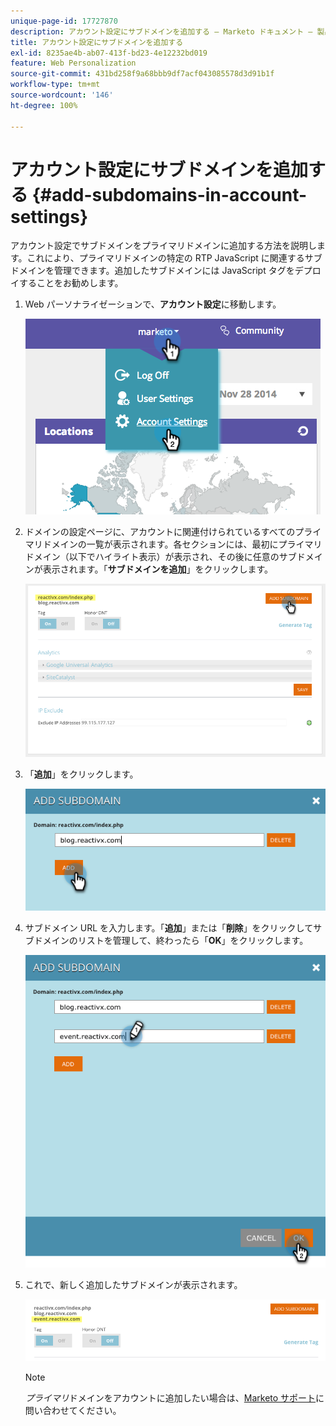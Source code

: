 ```yaml
---
unique-page-id: 17727870
description: アカウント設定にサブドメインを追加する — Marketo ドキュメント — 製品ドキュメント
title: アカウント設定にサブドメインを追加する
exl-id: 8235ae4b-ab07-413f-bd23-4e12232bd019
feature: Web Personalization
source-git-commit: 431bd258f9a68bbb9df7acf043085578d3d91b1f
workflow-type: tm+mt
source-wordcount: '146'
ht-degree: 100%

---
```


# アカウント設定にサブドメインを追加する {#add-subdomains-in-account-settings}

アカウント設定でサブドメインをプライマリドメインに追加する方法を説明します。これにより、プライマリドメインの特定の RTP JavaScript に関連するサブドメインを管理できます。追加したサブドメインには JavaScript タグをデプロイすることをお勧めします。

1. Web パーソナライゼーションで、**アカウント設定**&#x200B;に移動します。

   ![](assets/image2014-12-1-23-3-12.png)

1. ドメインの設定ページに、アカウントに関連付けられているすべてのプライマリドメインの一覧が表示されます。各セクションには、最初にプライマリドメイン（以下でハイライト表示）が表示され、その後に任意のサブドメインが表示されます。「**サブドメインを追加**」をクリックします。

   ![](assets/highlightprimary2.png)

1. 「**追加**」をクリックします。

   ![](assets/add.png)

1. サブドメイン URL を入力します。「**追加**」または「**削除**」をクリックしてサブドメインのリストを管理して、終わったら「**OK**」をクリックします。

   ![](assets/newsubdomain.png)

1. これで、新しく追加したサブドメインが表示されます。

   ![](assets/finalnew.png)

   >[!NOTE]
   >
   >_プライマリ_&#x200B;ドメインをアカウントに追加したい場合は、[Marketo サポート](https://nation.marketo.com/t5/Support/ct-p/Support)に問い合わせてください。
